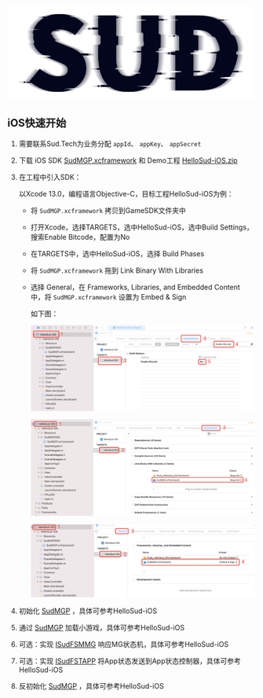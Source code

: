 #

![SUD](../Resource/logo.png)

## iOS快速开始

1. 需要联系Sud.Tech为业务分配 `appId`、 `appKey`、 `appSecret`

2. 下载 iOS SDK [SudMGP.xcframework](https://github.com/SudTechnology/sud-mgp-ios/releases) 和 Demo工程 [HelloSud-iOS.zip](https://github.com/SudTechnology/hello-sud-ios/releases)

3. 在工程中引入SDK：

    以Xcode 13.0，编程语言Objective-C，目标工程HelloSud-iOS为例：

    - 将 `SudMGP.xcframework` 拷贝到GameSDK文件夹中

    - 打开Xcode，选择TARGETS，选中HelloSud-iOS，选中Build Settings，搜索Enable Bitcode，配置为No

    - 在TARGETS中，选中HelloSud-iOS，选择 Build Phases

    - 将 `SudMGP.xcframework` 拖到 Link Binary With Libraries

    - 选择 General，在 Frameworks, Libraries, and Embedded Content 中，将 `SudMGP.xcframework` 设置为 Embed & Sign

        如下图：

        ![SUD](../Resource/Client/bitcode.png)

        ![SUD](../Resource/Client/target.png)

        ![SUD](../Resource/Client/emed.png)

4. 初始化 [SudMGP](./API/SudMGP.md) ，具体可参考HelloSud-iOS

5. 通过 [SudMGP](API/SudMGP.md) 加载小游戏，具体可参考HelloSud-iOS

6. 可选：实现 [ISudFSMMG](API/ISudFSMMG.md) 响应MG状态机，具体可参考HelloSud-iOS

7. 可选：实现 [ISudFSTAPP](API/ISudFSTAPP.md) 将App状态发送到App状态控制器，具体可参考HelloSud-iOS

8.  反初始化 [SudMGP](API/SudMGP.md) ，具体可参考HelloSud-iOS
